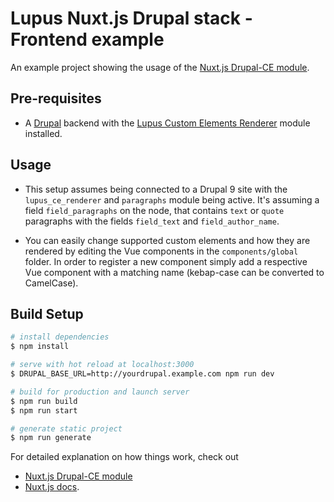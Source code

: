 # Lupus Nuxt.js Drupal stack - Frontend example

An example project showing the usage of the [Nuxt.js Drupal-CE module](https://github.com/drunomics/nuxt-module-drupal-ce).


## Pre-requisites

* A [Drupal](https://drupal.org) backend with the
  [Lupus Custom Elements Renderer](https://www.drupal.org/project/lupus_ce_renderer)
  module installed.
  
## Usage

* This setup assumes being connected to a Drupal 9 site with the `lupus_ce_renderer`
  and `paragraphs` module being active. It's assuming a field `field_paragraphs` on the node, that
  contains `text` or `quote` paragraphs with the fields `field_text` and `field_author_name`.
  
* You can easily change supported custom elements and how they are rendered by editing
  the Vue components in the `components/global` folder. In order to register a new component
  simply add a respective Vue component with a matching name (kebap-case can be converted
  to CamelCase).

## Build Setup

```bash
# install dependencies
$ npm install

# serve with hot reload at localhost:3000
$ DRUPAL_BASE_URL=http://yourdrupal.example.com npm run dev

# build for production and launch server
$ npm run build
$ npm run start

# generate static project
$ npm run generate
```

For detailed explanation on how things work, check out
* [Nuxt.js Drupal-CE module](https://github.com/drunomics/nuxt-module-drupal-ce)
* [Nuxt.js docs](https://nuxtjs.org).
